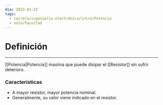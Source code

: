 ```yaml
---
dia: 2023-01-23
tags:
  - carrera/ingeniería-electrónica/intro/Potencia
  - nota/facultad
---
```

# Definición
---
[[Potencia|Potencia]] maxima que puede disipar el [[Resistor]] sin sufrir deterioro.

### Características
- A mayor resistor, mayor potencia nominal.
- Generalmente, su valor viene indicado en el resistor.